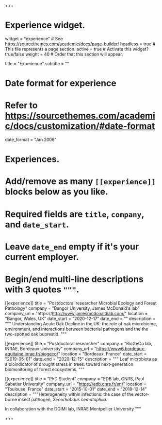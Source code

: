 +++
# Experience widget.
widget = "experience"  # See https://sourcethemes.com/academic/docs/page-builder/
headless = true  # This file represents a page section.
active = true  # Activate this widget? true/false
weight = 40  # Order that this section will appear.

title = "Experience"
subtitle = ""

# Date format for experience
#   Refer to https://sourcethemes.com/academic/docs/customization/#date-format
date_format = "Jan 2006"

# Experiences.
#   Add/remove as many `[[experience]]` blocks below as you like.
#   Required fields are `title`, `company`, and `date_start`.
#   Leave `date_end` empty if it's your current employer.
#   Begin/end multi-line descriptions with 3 quotes `"""`.
[[experience]]
  title = "Postdoctoral researcher Microbial Ecology and Forest Pathology"
  company = "Bangor University, James McDonald's lab"
  company_url = "https://http://www.jamesmcdonaldlab.com/"
  location = "Bangor, Wales, UK"
  date_start = "2020-12-17"
  date_end = ""
  description = """
  Understanding Acute Oak Decline in the UK: the role of oak microbiome, environment, and interactions between bacterial pathogens and the the two-spotted oak buprestid.
  """
  
[[experience]]
  title = "Postdoctoral researcher"
  company = "BioGeCo lab, INRAE, Bordeaux University"
  company_url = "https://www6.bordeaux-aquitaine.inrae.fr/biogeco/"
  location = "Bordeaux, France"
  date_start = "2019-05-01"
  date_end = "2020-12-15"
  description = """
  Leaf microbiota as a bioindicator of drought stress in trees: toward next-generation biomonitoring of forest ecosystems.
  """

[[experience]]
  title = "PhD Student"
  company = "EDB lab, CNRS, Paul Sabatier University"
  company_url = "https://edb.cnrs.fr/en/"
  location = "Toulouse, France"
  date_start = "2015-10-01"
  date_end = "2018-12-14"
  description = """Heterogeneity within infections: the case of the vector-borne insect pathogen, *Xenorhabdus nematophila*. 
  
  In collaboration with the DGIMI lab, INRAE Montpellier University 
  """

+++

